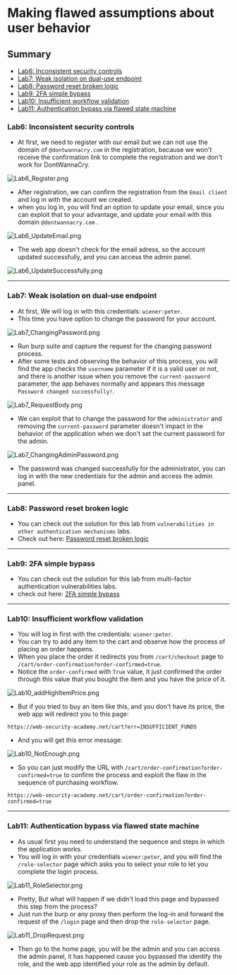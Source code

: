# Making flawed assumptions about user behavior

## Summary 
- [Lab6: Inconsistent security controls](#lab6-inconsistent-security-controls)
- [Lab7: Weak isolation on dual-use endpoint](#lab7-weak-isolation-on-dual-use-endpoint)
- [Lab8: Password reset broken logic](#lab8-password-reset-broken-logic)
- [Lab9: 2FA simple bypass](#lab9-2fa-simple-bypass)
- [Lab10: Insufficient workflow validation](#lab10-insufficient-workflow-validation)
- [Lab11: Authentication bypass via flawed state machine](#lab11-authentication-bypass-via-flawed-state-machine)

### Lab6: Inconsistent security controls
- At first, we need to register with our email but we can not use the domain of `@dontwannacry.com` in the registration, because we won't receive the confirmation link to complete the registration and we don't work for DontWannaCry.

![Lab6_Register.png](https://github.com/Sec0gh/Portswigger-Labs/blob/main/Business%20Logic%20Vulnerabilities%20Labs/images/Lab6_Register.png)
- After registration, we can confirm the registration from the `Email client` and log in with the account we created.
- when you log in, you will find an option to update your email, since you can exploit that to your advantage, and update your email with this domain `@dontwannacry.com` .

![Lab6_UpdateEmail.png](https://github.com/Sec0gh/Portswigger-Labs/blob/main/Business%20Logic%20Vulnerabilities%20Labs/images/Lab6_UpdateEmail.png)
- The web app doesn't check for the email adress, so the account updated successfully, and you can access the admin panel.

![Lab6_UpdateSuccessfully.png](https://github.com/Sec0gh/Portswigger-Labs/blob/main/Business%20Logic%20Vulnerabilities%20Labs/images/Lab6_UpdateSuccessfully.png)

---
### Lab7: Weak isolation on dual-use endpoint 
- At first, We will log in with this credentials: `wiener:peter`.
- This time you have option to change the password for your account.

![Lab7_ChangingPassword.png](https://github.com/Sec0gh/Portswigger-Labs/blob/main/Business%20Logic%20Vulnerabilities%20Labs/images/Lab7_ChangingPassword.png)
- Run burp suite and capture the request for the changing password process.
- After some tests and observing the behavior of this process, you will find the app checks the `username` parameter if it is a valid user or not, and there is another issue when you remove the `current-password` parameter, the app behaves normally and appears this message ` Password changed successfully!`.

![Lab7_RequestBody.png](https://github.com/Sec0gh/Portswigger-Labs/blob/main/Business%20Logic%20Vulnerabilities%20Labs/images/Lab7_RequestBody.png)
- We can exploit that to change the password for the `administrator` and removing the `current-password` parameter doesn't impact in the behavior of the application when we don't set the current password for the admin.

![Lab7_ChangingAdminPassword.png](https://github.com/Sec0gh/Portswigger-Labs/blob/main/Business%20Logic%20Vulnerabilities%20Labs/images/Lab7_ChangingAdminPassword.png)
- The password was changed successfully for the administrator, you can log in with the new credentials for the admin and access the admin panel.
---
### Lab8: Password reset broken logic
- You can check out the solution for this lab from `vulnerabilities in other authentication mechanisms` labs.
- Check out here: [Password reset broken logic](https://github.com/Sec0gh/Portswigger-Labs/blob/main/Authentication%20Labs/Vulnerabilities%20in%20other%20authentication%20mechanisms/README.md#lab12-password-reset-broken-logic)
---
### Lab9: 2FA simple bypass
- You can check out the solution for this lab from multi-factor authentication vulnerabilities labs.
- check out here: [2FA simple bypass](https://github.com/Sec0gh/Portswigger-Labs/tree/main/Authentication%20Labs/Vulnerabilities%20in%20multi-factor%20authentication#lab7-2fa-simple-bypass)
---
### Lab10: Insufficient workflow validation
- You will log in first with the credentials: `wiener:peter`.
- You can try to add any item to the cart and observe how the process of placing an order happens.
- When you place the order it redirects you from `/cart/checkout` page to `/cart/order-confirmation?order-confirmed=true`.
- Notice the `order-confirmed` with `True` value, it just confirmed the order through this value that you bought the item and you have the price of it.

![Lab10_addHighItemPrice.png](https://github.com/Sec0gh/Portswigger-Labs/blob/main/Business%20Logic%20Vulnerabilities%20Labs/images/Lab10_addHighItemPrice.png)
- But if you tried to buy an item like this, and you don't have its price, the web app will redirect you to this page:
```
https://web-security-academy.net/cart?err=INSUFFICIENT_FUNDS
```
- And you will get this error message:

![Lab10_NotEnough.png](https://github.com/Sec0gh/Portswigger-Labs/blob/main/Business%20Logic%20Vulnerabilities%20Labs/images/Lab10_NotEnough.png)
- So you can just modify the URL with  `/cart/order-confirmation?order-confirmed=true` to confirm the process and exploit the flaw in the sequence of purchasing workflow.
```
https://web-security-academy.net/cart/order-confirmation?order-confirmed=true
```
---
### Lab11: Authentication bypass via flawed state machine
- As usual first you need to understand the sequence and steps in which the application works. 
- You will log in with your credentials `wiener:peter`, and you will find the `/role-selector` page which asks you to select your role to let you complete the login process.

![Lab11_RoleSelector.png](https://github.com/Sec0gh/Portswigger-Labs/blob/main/Business%20Logic%20Vulnerabilities%20Labs/images/Lab11_RoleSelector.png)
- Pretty, But what will happen if we didn't load this page and bypassed this step from the process?
- Just run the burp or any proxy then perform the log-in and forward the request of the `/login` page and then drop the `role-selector` page.

![Lab11_DropRequest.png](https://github.com/Sec0gh/Portswigger-Labs/blob/main/Business%20Logic%20Vulnerabilities%20Labs/images/Lab11_DropRequest.png)
- Then go to the home page, you will be the admin and you can access the admin panel, it has happened cause you bypassed the identify the role, and the web app identified your role as the admin by default.
